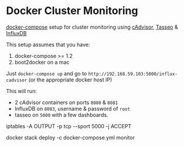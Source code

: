 # Docker Cluster Monitoring

[docker-compose](https://docs.docker.com/compose/install/) setup for cluster monitoring using [cAdvisor](https://github.com/google/cadvisor), [Tasseo](https://github.com/obfuscurity/tasseo) & [InfluxDB](http://influxdb.com/)

This setup assumes that you have:

1. docker-compose >= 1.2
2. boot2docker on a mac

Just `docker-compose up` and go to `http://192.168.59.103:5000/influx-cadvisor` (or the appropriate docker host IP)

This will run:

- 2 cAdvisor containers on ports `8080` & `8081`
- InfluxDB on `8083`, username & password of `root`
- tasseo on `5000` with a few dashboards.


iptables -A OUTPUT -p tcp --sport 5000 -j ACCEPT


docker stack deploy -c docker-compose.yml monitor

